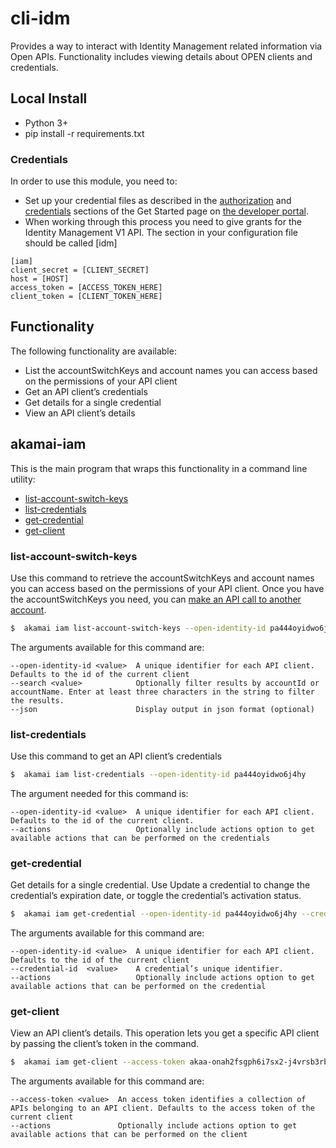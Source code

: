 # cli-idm
Provides a way to interact with Identity Management related information via Open APIs. Functionality includes viewing details about OPEN clients and credentials.

## Local Install
* Python 3+
* pip install -r requirements.txt

### Credentials

In order to use this module, you need to:

* Set up your credential files as described in the [authorization](https://developer.akamai.com/introduction/Prov_Creds.html) and [credentials](https://developer.akamai.com/introduction/Conf_Client.html) sections of the Get Started page on [the developer portal](https://developer.akamai.com).  
* When working through this process you need to give grants for the Identity Management V1 API.  The section in your configuration file should be called [idm]

```
[iam]
client_secret = [CLIENT_SECRET]
host = [HOST]
access_token = [ACCESS_TOKEN_HERE]
client_token = [CLIENT_TOKEN_HERE]
```

## Functionality

The following functionality are available:

* List the accountSwitchKeys and account names you can access based on the permissions of your API client
* Get an API client’s credentials
* Get details for a single credential
* View an API client’s details

## akamai-iam

This is the main program that wraps this functionality in a command line utility:

* [list-account-switch-keys](#list-account-switch-keys)
* [list-credentials](#list-credentials)
* [get-credential](#get-credential )
* [get-client](#get-client )

### list-account-switch-keys

Use this command to retrieve the accountSwitchKeys and account names you can access based on the permissions of your API client. Once you have the accountSwitchKeys you need, you can [make an API call to another account](https://learn.akamai.com/en-us/learn_akamai/getting_started_with_akamai_developers/developer_tools/accountSwitch.html#makeapicalls).

```bash
$  akamai iam list-account-switch-keys --open-identity-id pa444oyidwo6j4hy
```

The arguments available for this command are:

```
--open-identity-id <value>  A unique identifier for each API client. Defaults to the id of the current client
--search <value>            Optionally filter results by accountId or accountName. Enter at least three characters in the string to filter the results.
--json                      Display output in json format (optional)
```

### list-credentials

Use this command to get an API client’s credentials

```bash
$  akamai iam list-credentials --open-identity-id pa444oyidwo6j4hy
```

The argument needed for this command is:

```
--open-identity-id <value>  A unique identifier for each API client. Defaults to the id of the current client.
--actions                   Optionally include actions option to get available actions that can be performed on the credentials
```

### get-credential

Get details for a single credential. Use Update a credential to change the credential’s expiration date, or toggle the credential’s activation status.

```bash
$  akamai iam get-credential --open-identity-id pa444oyidwo6j4hy --credential-id 345678
```

The arguments available for this command are:

```
--open-identity-id <value>  A unique identifier for each API client. Defaults to the id of the current client
--credential-id  <value>    A credential’s unique identifier.
--actions                   Optionally include actions option to get available actions that can be performed on the credential
```


### get-client

View an API client’s details. This operation lets you get a specific API client by passing the client’s token in the command.

```bash
$  akamai iam get-client --access-token akaa-onah2fsgph6i7sx2-j4vrsb3rbyqxuslo
```

The arguments available for this command are:

```
--access-token <value>  An access token identifies a collection of APIs belonging to an API client. Defaults to the access token of the current client
--actions               Optionally include actions option to get available actions that can be performed on the client
```